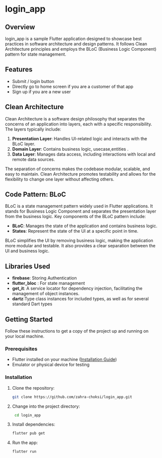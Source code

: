 # login_app

## Overview
login_app is a sample Flutter application designed to showcase best practices in software architecture and design patterns. It follows Clean Architecture principles and employs the BLoC (Business Logic Component) pattern for state management.

## Features

- Submit / login button
- Directly go to home screen if you are a customer of that app
- Sign up if you are a new user

## Clean Architecture

Clean Architecture is a software design philosophy that separates the concerns of an application into layers, each with a specific responsibility. The layers typically include:

1. **Presentation Layer**: Handles UI-related logic and interacts with the BLoC layer.
2. **Domain Layer**: Contains business logic, usecase,entities .
3. **Data Layer**: Manages data access, including interactions with local and remote data sources.

The separation of concerns makes the codebase modular, scalable, and easy to maintain. Clean Architecture promotes testability and allows for the flexibility to change one layer without affecting others.

## Code Pattern: BLoC

BLoC is a state management pattern widely used in Flutter applications. It stands for Business Logic Component and separates the presentation layer from the business logic. Key components of the BLoC pattern include:

- **BLoC**: Manages the state of the application and contains business logic.
- **States**: Represent the state of the UI at a specific point in time.

BLoC simplifies the UI by removing business logic, making the application more modular and testable. It also provides a clear separation between the UI and business logic.

## Libraries Used

- **firebase**: Storing Authentication
- **flutter_bloc** : For state management
- **get_it**: A service locator for dependency injection, facilitating the management of object instances.
- **dartz**:Type class instances for included types, as well as for several standard Dart types

## Getting Started

Follow these instructions to get a copy of the project up and running on your local machine.

### Prerequisites

- Flutter installed on your machine ([Installation Guide](https://flutter.dev/docs/get-started/install))
- Emulator or physical device for testing

### Installation

1. Clone the repository:

   ```bash
   git clone https://github.com/zahra-choksi/login_app.git
2. Change into the project directory:

   ```bash
    cd login_app
3. Install dependencies:

    ```bash
    flutter pub get
4. Run the app:

    ```bash
   flutter run
